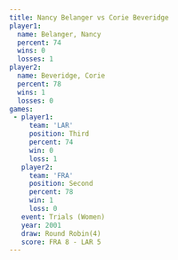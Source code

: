 ```yaml
---
title: Nancy Belanger vs Corie Beveridge
player1:                
  name: Belanger, Nancy 
  percent: 74           
  wins: 0               
  losses: 1             
player2:                
  name: Beveridge, Corie
  percent: 78           
  wins: 1               
  losses: 0             
games:
 - player1:         
     team: 'LAR'    
     position: Third
     percent: 74    
     win: 0         
     loss: 1        
   player2:          
     team: 'FRA'     
     position: Second
     percent: 78     
     win: 1          
     loss: 0         
   event: Trials (Women)
   year: 2001           
   draw: Round Robin(4) 
   score: FRA 8 - LAR 5 
---
```

